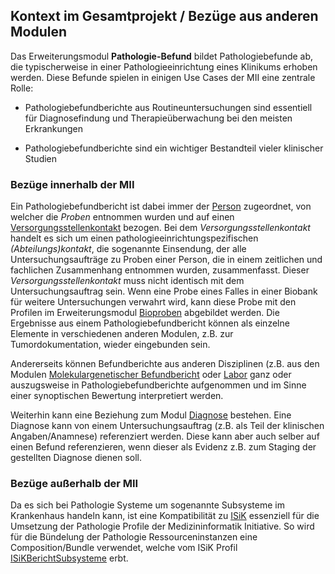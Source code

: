 ## Kontext im Gesamtprojekt / Bezüge aus anderen Modulen

Das Erweiterungsmodul **Pathologie-Befund** bildet Pathologiebefunde ab, die typischerweise in einer Pathologieeinrichtung eines Klinikums erhoben werden. Diese Befunde spielen in einigen Use Cases der MII eine zentrale Rolle: 

* Pathologiebefundberichte aus Routineuntersuchungen sind essentiell für Diagnosefindung und Therapieüberwachung bei den meisten Erkrankungen 

* Pathologiebefundberichte sind ein wichtiger Bestandteil vieler klinischer Studien 

### Bezüge innerhalb der MII

Ein Pathologiebefundbericht ist dabei immer der [Person](https://simplifier.net/medizininformatikinitiative-modulperson) zugeordnet, von welcher die *Proben* entnommen wurden und auf einen [Versorgungsstellenkontakt](https://simplifier.net/medizininformatikinitiative-modulfall) bezogen. Bei dem *Versorgungsstellenkontakt* handelt es sich um einen pathologieeinrichtungspezifischen *(Abteilungs)kontakt*, die sogenannte Einsendung, der alle Untersuchungsaufträge zu Proben einer Person, die in einem zeitlichen und fachlichen Zusammenhang entnommen wurden, zusammenfasst. Dieser *Versorgungsstellenkontakt* muss nicht identisch mit dem Untersuchungsauftrag sein. Wenn eine Probe eines Falles in einer Biobank für weitere Untersuchungen verwahrt wird, kann diese Probe mit den Profilen im Erweiterungsmodul [Bioproben](https://simplifier.net/medizininformatikinitiative-modulbiobank) abgebildet werden. Die Ergebnisse aus einem Pathologiebefundbericht können als einzelne Elemente in verschiedenen anderen Modulen, z.B. zur Tumordokumentation, wieder eingebunden sein. 

Andererseits können Befundberichte aus anderen Disziplinen (z.B. aus den Modulen [Molekulargenetischer Befundbericht](https://simplifier.net/medizininformatikinitiative-modulomics) oder [Labor](https://simplifier.net/medizininformatikinitiative-modullabor) ganz oder auszugsweise in Pathologiebefundberichte aufgenommen und im Sinne einer synoptischen Bewertung interpretiert werden.

Weiterhin kann eine Beziehung zum Modul [Diagnose](https://simplifier.net/medizininformatikinitiative-moduldiagnosen) bestehen. Eine Diagnose kann von einem Untersuchungsauftrag (z.B. als Teil der klinischen Angaben/Anamnese) referenziert werden. Diese kann aber auch selber auf einen Befund referenzieren, wenn dieser als Evidenz z.B. zum Staging der gestellten Diagnose dienen soll. 

### Bezüge außerhalb der MII

Da es sich bei Pathologie Systeme um sogenannte Subsysteme im Krankenhaus handeln kann, ist eine Kompatibilität zu [ISiK](https://simplifier.net/isik) essenziell für die Umsetzung der Pathologie Profile der Medizininformatik Initiative. So wird für die Bündelung der Pathologie Ressourceninstanzen eine Composition/Bundle verwendet, welche vom ISiK Profil [ISiKBerichtSubsysteme](https://simplifier.net/isik/isikberichtsubsysteme) erbt. 

 